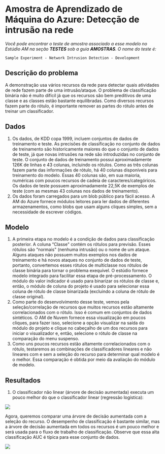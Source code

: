 <properties title="Azure Machine Learning Sample: Network intrusion detection" pageTitle="Machine Learning Sample: Network intrusion detection | Azure" description="A sample Azure Machine Learning experiment that uses a classification model to determine which network activities are a part of network intrusion." metaKeywords="" services="" solutions="" documentationCenter="" authors="garye" videoId="" scriptId="" />

<tags ms.service="machine-learning" ms.workload="tbd" ms.tgt_pltfrm="na" ms.devlang="na" ms.topic="article" ms.date="01/01/1900" ms.author="garye" />

# Amostra de Aprendizado de Máquina do Azure: Detecção de intrusão na rede

<em>Você pode encontrar o teste de amostra associado a esse modelo no Estúdio AM na seção **TESTES** sob a guia **AMOSTRAS**. O nome do teste é:</em>

    Sample Experiment - Network Intrusion Detection - Development

## Descrição do problema

A demonstração usa vários recursos da rede para detectar quais atividades de rede fazem parte de uma intrusão/ataque. O problema de classificação binária não é muito difícil já que os recursos são bem preditivos de uma classe e as classes estão bastante equilibradas. Como diversos recursos fazem parte do rótulo, é importante remover as partes do rótulo antes de treinar um classificador.

## Dados

1.  Os dados, de KDD copa 1999, incluem conjuntos de dados de treinamento e teste. As precisões de classificação no conjunto de dados de treinamento são historicamente maiores do que o conjunto de dados de teste, já que novas intrusões na rede são introduzidas no conjunto de teste. O conjunto de dados de treinamento possui aproximadamente 126K de linhas e 43 colunas, incluindo os rótulos. Como as três colunas fazem parte das informações de rótulo, há 40 colunas disponíveis para treinamento do modelo. Essas 40 colunas são, em sua maioria, numéricas com poucos recursos de cadeia de caracteres/categóricos. Os dados de teste possuem aproximadamente 22,5K de exemplos de teste (com as mesmas 43 colunas nos dados de treinamento).
2.  Os dados foram carregados para um blob público para fácil acesso. A AM do Azure fornece módulos leitores para ler dados de diferentes armazenamentos, como blobs que usam alguns cliques simples, sem a necessidade de escrever códigos.

## Modelo

1.  A primeira etapa no modelo é a condição de dados para classificação posterior. A coluna “Classe" contém os rótulos para previsão. Esses rótulos são “normais" (nenhuma intrusão) ou o nome de um ataque. Alguns ataques não possuem muitos exemplos nos dados de treinamento e há novos ataques no conjunto de dados de teste, portanto, convertemos esses rótulos de multiclasse nos rótulos de classe binária para tornar o problema exequível. O estúdio fornece modelo integrado para facilitar essa etapa de pré-processamento. O módulo do valor indicador é usado para binarizar os rótulos de classe e, então, o módulo de coluna do projeto é usado para selecionar essa coluna de rótulo de classe binarizada (excluindo a coluna de rótulo de classe original).
2.  Como parte do desenvolvimento desse teste, vemos pela seleção/correlação de recursos que muitos recursos estão altamente correlacionados com o rótulo. Isso é comum em conjuntos de dados sintéticos. O AM de Nuvem fornece essa visualização em poucos cliques, para fazer isso, selecione a opção visualizar na saída do módulo do projeto e clique no cabeçalho de um dos recursos para iniciar o visualizador e, então, selecione o rótulo de classe na comparação do menu suspenso.
3.  Como uns poucos recursos estão altamente correlacionados com o rótulo, testaremos as combinações de classificadores lineares e não lineares com e sem a seleção do recurso para determinar qual modelo é o melhor. Essa comparação é obtida por meio da avaliação do módulo de modelo.

## Resultados

1.  O classificador não linear (árvore de decisão aumentada) executa um pouco melhor do que o classificador linear (regressão logística):

![][0]

Agora, queremos comparar uma árvore de decisão aumentada com a seleção do recurso. O desempenho de classificação é bastante similar, mas a árvore de decisão aumentada em todos os recursos é um pouco melhor e será usada para o fluxo de trabalho de classificação. Observe que essa alta classificação AUC é típica para esse conjunto de dados.

![][1]

<!-- Removed until this part is fixed ## Operationalization ##   We wanted to see our model in action, to do this we wanted a request-response service around the model we just learned. Doing this is straightforward and can be achieved in few simple clicks in studio:   1. First step is to save the learned model (by right clicking on the classifier module output)  1. Now create a new experiment and search for saved model and drop it in the panel for new experiment  1. Then we need to replicate the steps we did for pre-process, again we can just select the modules from experiment we need and copy and paste to the new experiment  1. The last step is to plug in the test data and run the experiment, once the run is finished we can define the input and output points for the service  1. Again, using one click we can publish the service end points that is deployed right away and can be tested using a friendly user interface - all within studio    -->

  [0]: ./media/machine-learning-sample-network-intrusion-detection/network-intrusion-detection-1.png
  [1]: ./media/machine-learning-sample-network-intrusion-detection/network-intrusion-detection-2.png

